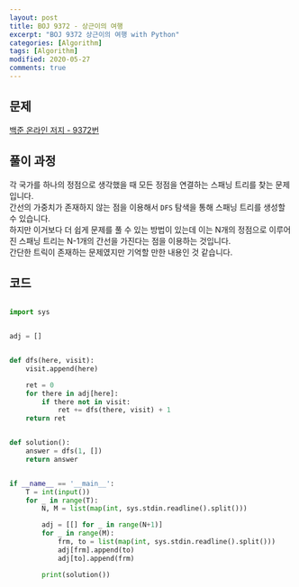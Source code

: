 ```yaml
---
layout: post
title: BOJ 9372 - 상근이의 여행
excerpt: "BOJ 9372 상근이의 여행 with Python"
categories: [Algorithm]
tags: [Algorithm]
modified: 2020-05-27
comments: true
---
```


## 문제
[백준 온라인 저지 - 9372번](https://www.acmicpc.net/problem/9372)

## 풀이 과정
각 국가를 하나의 정점으로 생각했을 때 모든 정점을 연결하는 스패닝 트리를 찾는 문제입니다. <br>
간선의 가중치가 존재하지 않는 점을 이용해서 `DFS` 탐색을 통해 스패닝 트리를 생성할 수 있습니다. <br>
하지만 이거보다 더 쉽게 문제를 풀 수 있는 방법이 있는데 이는 N개의 정점으로 이루어진 스패닝 트리는 N-1개의 간선을 가진다는 점을 이용하는 것입니다. <br>
간단한 트릭이 존재하는 문제였지만 기억할 만한 내용인 것 같습니다. <br>

## 코드

~~~ python

import sys


adj = []


def dfs(here, visit):
    visit.append(here)

    ret = 0
    for there in adj[here]:
        if there not in visit:
            ret += dfs(there, visit) + 1
    return ret


def solution():
    answer = dfs(1, [])
    return answer


if __name__ == '__main__':
    T = int(input())
    for _ in range(T):
        N, M = list(map(int, sys.stdin.readline().split()))

        adj = [[] for _ in range(N+1)]
        for _ in range(M):
            frm, to = list(map(int, sys.stdin.readline().split()))
            adj[frm].append(to)
            adj[to].append(frm)

        print(solution())

~~~
